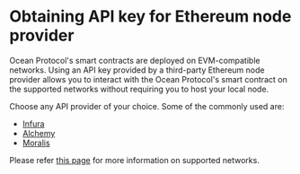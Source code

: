 # Obtaining API key for Ethereum node provider

Ocean Protocol's smart contracts are deployed on EVM-compatible networks. Using an API key provided by a third-party Ethereum node provider allows you to interact with the Ocean Protocol's smart contract on the supported networks without requiring you to host your local node.

Choose any API provider of your choice. Some of the commonly used are:

* [Infura](https://infura.io/)
* [Alchemy](https://www.alchemy.com/)
* [Moralis](https://moralis.io/)

Please refer [this page](./../core-concepts/networks.md) for more information on supported networks.